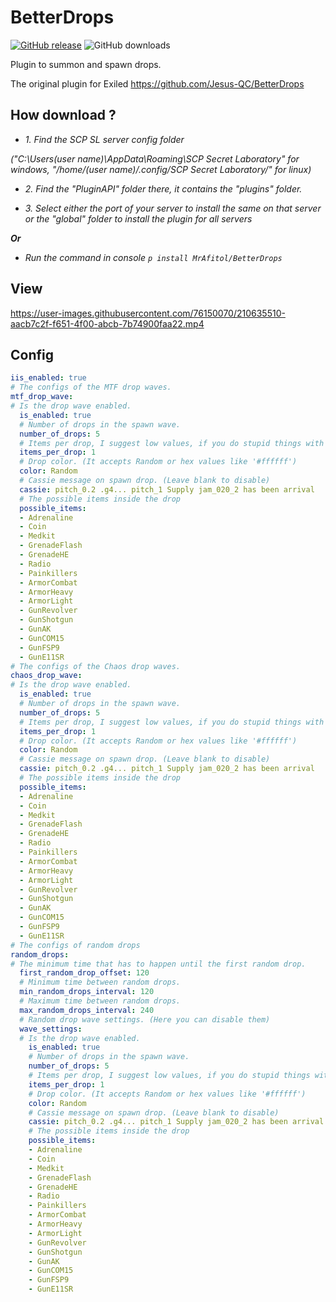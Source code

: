 # BetterDrops
[![GitHub release](https://flat.badgen.net/github/release/MrAfitol/BetterDrops)](https://github.com/MrAfitol/BetterDrops/releases/)
![GitHub downloads](https://flat.badgen.net/github/assets-dl/MrAfitol/BetterDrops)


Plugin to summon and spawn drops.

The original plugin for Exiled https://github.com/Jesus-QC/BetterDrops
## How download ?
   - *1. Find the SCP SL server config folder*
   
   *("C:\Users\(user name)\AppData\Roaming\SCP Secret Laboratory\" for windows, "/home/(user name)/.config/SCP Secret Laboratory/" for linux)*
  
   - *2. Find the "PluginAPI" folder there, it contains the "plugins" folder.*
  
   - *3. Select either the port of your server to install the same on that server or the "global" folder to install the plugin for all servers*
  
  ***Or***
  
   - *Run the command in console `p install MrAfitol/BetterDrops`*
## View
https://user-images.githubusercontent.com/76150070/210635510-aacb7c2f-f651-4f00-abcb-7b74900faa22.mp4

## Config
```yml
iis_enabled: true
# The configs of the MTF drop waves.
mtf_drop_wave:
# Is the drop wave enabled.
  is_enabled: true
  # Number of drops in the spawn wave.
  number_of_drops: 5
  # Items per drop, I suggest low values, if you do stupid things with this config it is your fault.
  items_per_drop: 1
  # Drop color. (It accepts Random or hex values like '#ffffff')
  color: Random
  # Cassie message on spawn drop. (Leave blank to disable)
  cassie: pitch_0.2 .g4... pitch_1 Supply jam_020_2 has been arrival
  # The possible items inside the drop
  possible_items:
  - Adrenaline
  - Coin
  - Medkit
  - GrenadeFlash
  - GrenadeHE
  - Radio
  - Painkillers
  - ArmorCombat
  - ArmorHeavy
  - ArmorLight
  - GunRevolver
  - GunShotgun
  - GunAK
  - GunCOM15
  - GunFSP9
  - GunE11SR
# The configs of the Chaos drop waves.
chaos_drop_wave:
# Is the drop wave enabled.
  is_enabled: true
  # Number of drops in the spawn wave.
  number_of_drops: 5
  # Items per drop, I suggest low values, if you do stupid things with this config it is your fault.
  items_per_drop: 1
  # Drop color. (It accepts Random or hex values like '#ffffff')
  color: Random
  # Cassie message on spawn drop. (Leave blank to disable)
  cassie: pitch_0.2 .g4... pitch_1 Supply jam_020_2 has been arrival
  # The possible items inside the drop
  possible_items:
  - Adrenaline
  - Coin
  - Medkit
  - GrenadeFlash
  - GrenadeHE
  - Radio
  - Painkillers
  - ArmorCombat
  - ArmorHeavy
  - ArmorLight
  - GunRevolver
  - GunShotgun
  - GunAK
  - GunCOM15
  - GunFSP9
  - GunE11SR
# The configs of random drops
random_drops:
# The minimum time that has to happen until the first random drop.
  first_random_drop_offset: 120
  # Minimum time between random drops.
  min_random_drops_interval: 120
  # Maximum time between random drops.
  max_random_drops_interval: 240
  # Random drop wave settings. (Here you can disable them)
  wave_settings:
  # Is the drop wave enabled.
    is_enabled: true
    # Number of drops in the spawn wave.
    number_of_drops: 5
    # Items per drop, I suggest low values, if you do stupid things with this config it is your fault.
    items_per_drop: 1
    # Drop color. (It accepts Random or hex values like '#ffffff')
    color: Random
    # Cassie message on spawn drop. (Leave blank to disable)
    cassie: pitch_0.2 .g4... pitch_1 Supply jam_020_2 has been arrival
    # The possible items inside the drop
    possible_items:
    - Adrenaline
    - Coin
    - Medkit
    - GrenadeFlash
    - GrenadeHE
    - Radio
    - Painkillers
    - ArmorCombat
    - ArmorHeavy
    - ArmorLight
    - GunRevolver
    - GunShotgun
    - GunAK
    - GunCOM15
    - GunFSP9
    - GunE11SR
```
